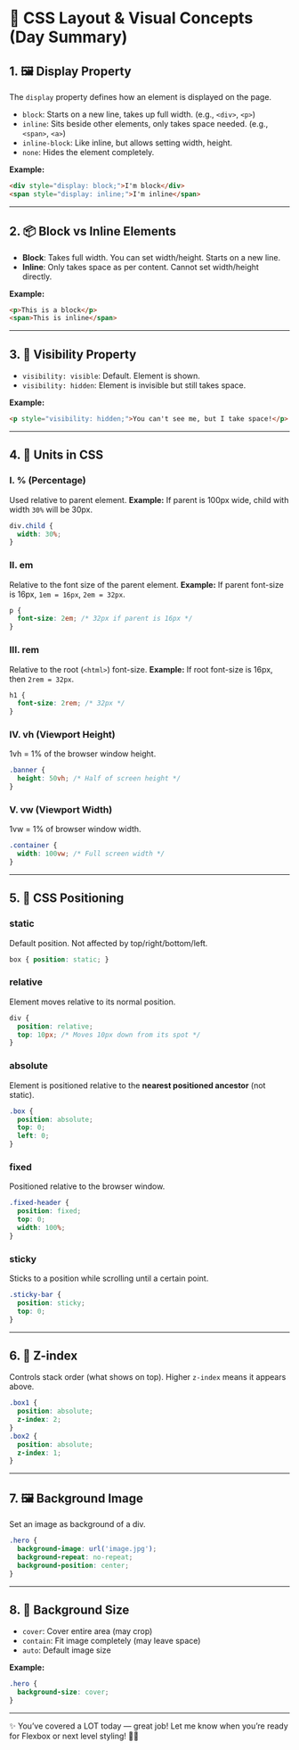 # 📘 CSS Layout & Visual Concepts (Day Summary)

## 1. 🖼 Display Property

The `display` property defines how an element is displayed on the page.

* `block`: Starts on a new line, takes up full width. (e.g., `<div>`, `<p>`)
* `inline`: Sits beside other elements, only takes space needed. (e.g., `<span>`, `<a>`)
* `inline-block`: Like inline, but allows setting width, height.
* `none`: Hides the element completely.

**Example:**

```html
<div style="display: block;">I'm block</div>
<span style="display: inline;">I'm inline</span>
```

---

## 2. 📦 Block vs Inline Elements

* **Block**: Takes full width. You can set width/height. Starts on a new line.
* **Inline**: Only takes space as per content. Cannot set width/height directly.

**Example:**

```html
<p>This is a block</p>
<span>This is inline</span>
```

---

## 3. 👀 Visibility Property

* `visibility: visible`: Default. Element is shown.
* `visibility: hidden`: Element is invisible but still takes space.

**Example:**

```html
<p style="visibility: hidden;">You can't see me, but I take space!</p>
```

---

## 4. 📏 Units in CSS

### I. % (Percentage)

Used relative to parent element.
**Example:**
If parent is 100px wide, child with width `30%` will be 30px.

```css
div.child {
  width: 30%;
}
```

### II. em

Relative to the font size of the parent element.
**Example:**
If parent font-size is 16px, `1em = 16px`, `2em = 32px`.

```css
p {
  font-size: 2em; /* 32px if parent is 16px */
}
```

### III. rem

Relative to the root (`<html>`) font-size.
**Example:**
If root font-size is 16px, then `2rem = 32px`.

```css
h1 {
  font-size: 2rem; /* 32px */
}
```

### IV. vh (Viewport Height)

1vh = 1% of the browser window height.

```css
.banner {
  height: 50vh; /* Half of screen height */
}
```

### V. vw (Viewport Width)

1vw = 1% of browser window width.

```css
.container {
  width: 100vw; /* Full screen width */
}
```

---

## 5. 📍 CSS Positioning

### static

Default position. Not affected by top/right/bottom/left.

```css
box { position: static; }
```

### relative

Element moves relative to its normal position.

```css
div {
  position: relative;
  top: 10px; /* Moves 10px down from its spot */
}
```

### absolute

Element is positioned relative to the **nearest positioned ancestor** (not static).

```css
.box {
  position: absolute;
  top: 0;
  left: 0;
}
```

### fixed

Positioned relative to the browser window.

```css
.fixed-header {
  position: fixed;
  top: 0;
  width: 100%;
}
```

### sticky

Sticks to a position while scrolling until a certain point.

```css
.sticky-bar {
  position: sticky;
  top: 0;
}
```

---

## 6. 🔢 Z-index

Controls stack order (what shows on top).
Higher `z-index` means it appears above.

```css
.box1 {
  position: absolute;
  z-index: 2;
}
.box2 {
  position: absolute;
  z-index: 1;
}
```

---

## 7. 🖼 Background Image

Set an image as background of a div.

```css
.hero {
  background-image: url('image.jpg');
  background-repeat: no-repeat;
  background-position: center;
}
```

---

## 8. 🎨 Background Size

* `cover`: Cover entire area (may crop)
* `contain`: Fit image completely (may leave space)
* `auto`: Default image size

**Example:**

```css
.hero {
  background-size: cover;
}
```

---

✨ You’ve covered a LOT today — great job! Let me know when you’re ready for Flexbox or next level styling! 💪🚀
